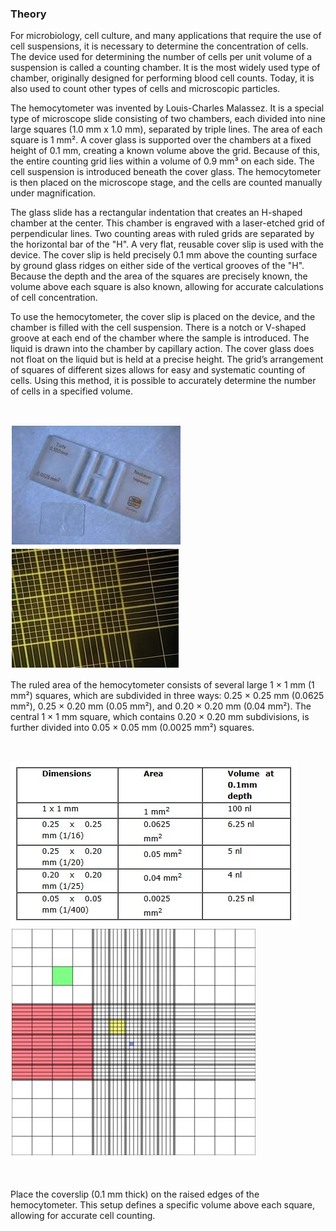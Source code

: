 ### Theory

For microbiology, cell culture, and many applications that require the use of cell suspensions, it is necessary to determine the concentration of cells. The device used for determining the number of cells per unit volume of a suspension is called a counting chamber. It is the most widely used type of chamber, originally designed for performing blood cell counts. Today, it is also used to count other types of cells and microscopic particles.

The hemocytometer was invented by Louis-Charles Malassez. It is a special type of microscope slide consisting of two chambers, each divided into nine large squares (1.0 mm x 1.0 mm), separated by triple lines. The area of each square is 1 mm². A cover glass is supported over the chambers at a fixed height of 0.1 mm, creating a known volume above the grid. Because of this, the entire counting grid lies within a volume of 0.9 mm³ on each side. The cell suspension is introduced beneath the cover glass. The hemocytometer is then placed on the microscope stage, and the cells are counted manually under magnification.

The glass slide has a rectangular indentation that creates an H-shaped chamber at the center. This chamber is engraved with a laser-etched grid of perpendicular lines. Two counting areas with ruled grids are separated by the horizontal bar of the "H". A very flat, reusable cover slip is used with the device. The cover slip is held precisely 0.1 mm above the counting surface by ground glass ridges on either side of the vertical grooves of the "H". Because the depth and the area of the squares are precisely known, the volume above each square is also known, allowing for accurate calculations of cell concentration.

To use the hemocytometer, the cover slip is placed on the device, and the chamber is filled with the cell suspension. There is a notch or V-shaped groove at each end of the chamber where the sample is introduced. The liquid is drawn into the chamber by capillary action. The cover glass does not float on the liquid but is held at a precise height. The grid’s arrangement of squares of different sizes allows for easy and systematic counting of cells. Using this method, it is possible to accurately determine the number of cells in a specified volume.

&nbsp;

<img src="images/1.jpg" title="" />
<img src="images/2.jpg" title="" />

The ruled area of the hemocytometer consists of several large 1 × 1 mm (1 mm²) squares, which are subdivided in three ways: 0.25 × 0.25 mm (0.0625 mm²), 0.25 × 0.20 mm (0.05 mm²), and 0.20 × 0.20 mm (0.04 mm²). The central 1 × 1 mm square, which contains 0.20 × 0.20 mm subdivisions, is further divided into 0.05 × 0.05 mm (0.0025 mm²) squares.

&nbsp;

<img src="images/3.jpg" title="" />

<img src="images/4.jpg" title="" />

&nbsp;

Place the coverslip (0.1 mm thick) on the raised edges of the hemocytometer. This setup defines a specific volume above each square, allowing for accurate cell counting.